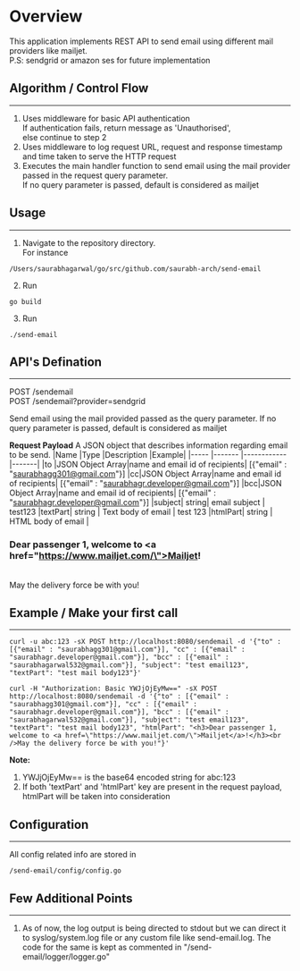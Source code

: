 # Overview
This application implements REST API to send email using different mail providers like mailjet.    
P.S: sendgrid or amazon ses for future implementation

## Algorithm / Control Flow
----
1. Uses middleware for basic API authentication   
    If authentication fails, return message as 'Unauthorised',    
    else continue to step 2
2. Uses middleware to log request URL, request and response timestamp and time taken to serve the HTTP request
3. Executes the main handler function to send email using the mail provider passed in the request query parameter.   
    If no query parameter is passed, default is considered as mailjet


## Usage
----
1. Navigate to the repository directory.   
For instance 
```
/Users/saurabhagarwal/go/src/github.com/saurabh-arch/send-email
```
2. Run
```
go build
```

3. Run
```
./send-email
```
  
## API's Defination
----
POST /sendemail   
POST /sendemail?provider=sendgrid

Send email using the mail provided passed as the query parameter. If no query parameter is passed, default is considered as mailjet

**Request Payload**
A JSON object that describes information regarding email to be send.
|Name   |Type       |Description                |Example|
|-----  |-------    |------------                   |-------|
|to     |JSON Object Array|name and email id of recipients| [{"email" : "saurabhagg301@gmail.com"}]
|cc|JSON Object Array|name and email id of recipients| [{"email" : "saurabhagr.developer@gmail.com"}]
|bcc|JSON Object Array|name and email id of recipients| [{"email" : "saurabhagr.developer@gmail.com"}]
|subject| string| email subject | test123
|textPart| string | Text body of email | test 123
|htmlPart| string | HTML body of email | <h3>Dear passenger 1, welcome to <a href=\"https://www.mailjet.com/\">Mailjet</a>!</h3><br />May the delivery force be with you!

## Example / Make your first call
----
```
curl -u abc:123 -sX POST http://localhost:8080/sendemail -d '{"to" : [{"email" : "saurabhagg301@gmail.com"}], "cc" : [{"email" : "saurabhagr.developer@gmail.com"}], "bcc" : [{"email" : "saurabhagarwal532@gmail.com"}], "subject": "test email123", "textPart": "test mail body123"}'
```

```
curl -H "Authorization: Basic YWJjOjEyMw==" -sX POST http://localhost:8080/sendemail -d '{"to" : [{"email" : "saurabhagg301@gmail.com"}], "cc" : [{"email" : "saurabhagr.developer@gmail.com"}], "bcc" : [{"email" : "saurabhagarwal532@gmail.com"}], "subject": "test email123", "textPart": "test mail body123", "htmlPart": "<h3>Dear passenger 1, welcome to <a href=\"https://www.mailjet.com/\">Mailjet</a>!</h3><br />May the delivery force be with you!"}'
```
**Note:** 
1. YWJjOjEyMw== is the base64 encoded string for abc:123
2. If both 'textPart' and 'htmlPart' key are present in the request payload, htmlPart will be taken into consideration 


## Configuration
---
All config related info are stored in 
```
/send-email/config/config.go
```

## Few Additional Points
---
1. As of now, the log output is being directed to stdout but we can direct it to syslog/system.log file or any custom file like send-email.log. The code for the same is kept as commented in "/send-email/logger/logger.go"